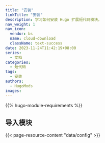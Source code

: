 ```yaml
---
title: "安装"
linkTitle: "安装"
description: 学习如何安装 Hugo 扩展短代码模块。
nav_weight: 1
nav_icon:
  vendor: bs
  name: cloud-download
  className: text-success
date: 2023-11-24T11:42:19+08:00
series:
  - 文档
categories:
  - 短代码
tags:
  - 安装
authors:
  - HugoMods
images:
---
```


{{% hugo-module-requirements %}}

## 导入模块

{{< page-resource-content "data/config" >}}
